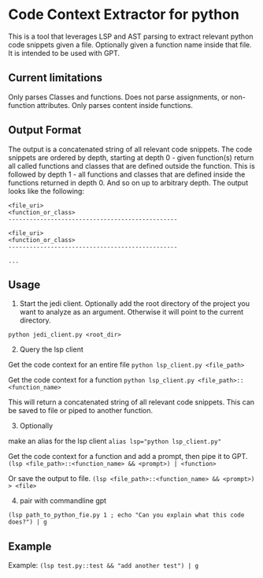 # Code Context Extractor for python

This is a tool that leverages LSP and AST parsing to extract relevant python code snippets given a file. Optionally given a function name inside that file. It is intended to be used with GPT.

## Current limitations

Only parses Classes and functions. Does not parse assignments, or non-function attributes. Only parses content inside functions.

## Output Format

The output is a concatenated string of all relevant code snippets. The code snippets are ordered by depth, starting at depth 0 - given function(s) return all called functions and classes that are defined outside the function. This is followed by depth 1 - all functions and classes that are defined inside the functions returned in depth 0. And so on up to arbitrary depth. The output looks like the following:

```
<file_uri>
<function_or_class>
------------------------------------------------

<file_uri>
<function_or_class>
------------------------------------------------

...
```

## Usage

1. Start the jedi client. Optionally add the root directory of the project you want to analyze as an argument. Otherwise it will point to the current directory.

`python jedi_client.py <root_dir>`

2. Query the lsp client

Get the code context for an entire file
`python lsp_client.py <file_path>`

Get the code context for a function
`python lsp_client.py <file_path>::<function_name>`

This will return a concatenated string of all relevant code snippets. This can be saved to file or piped to another function.

3. Optionally

make an alias for the lsp client `alias lsp="python lsp_client.py"`

Get the code context for a function and add a prompt, then pipe it to GPT.
`(lsp <file_path>::<function_name> && <prompt>) | <function>`

Or save the output to file.
`(lsp <file_path>::<function_name> && <prompt>) > <file>`

4. pair with commandline gpt

`(lsp path_to_python_fie.py 1 ; echo "Can you explain what this code does?") | g`

## Example

Example:
`(lsp test.py::test && "add another test") | g`
